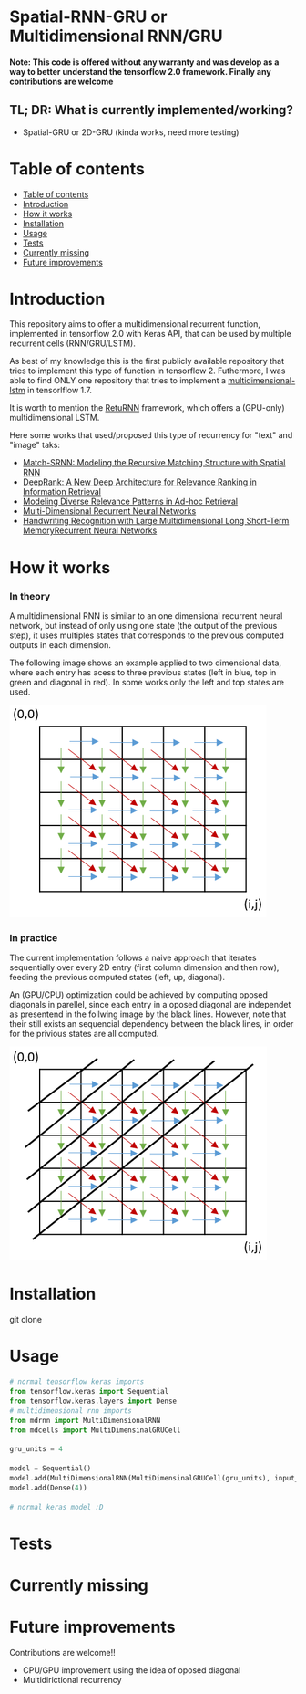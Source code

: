 # Spatial-RNN-GRU or Multidimensional RNN/GRU

#### Note: This code is offered without any warranty and was develop as a way to better understand the tensorflow 2.0 framework. Finally any contributions are welcome

## TL; DR: What is currently implemented/working?
  * Spatial-GRU or 2D-GRU (kinda works, need more testing)


# Table of contents

<!--ts-->
   * [Table of contents](#table-of-contents)
   * [Introduction](#installation)
   * [How it works](#installation)
   * [Installation](#installation)
   * [Usage](#usage)
   * [Tests](#tests)
   * [Currently missing](#missing)
   * [Future improvements](#improvements)
<!--te-->


# Introduction

This repository aims to offer a multidimensional recurrent function, implemented in tensorflow 2.0 with Keras API, that can be used by multiple recurrent cells (RNN/GRU/LSTM).

As best of my knowledge this is the first publicly available repository that tries to implement this type of function in tensorflow 2. Futhermore, I was able to find ONLY one repository that tries to implement a [multidimensional-lstm](https://github.com/philipperemy/tensorflow-multi-dimensional-lstm) in tensorlflow 1.7.

It is worth to mention the [RetuRNN](https://github.com/rwth-i6/returnn) framework, which offers a (GPU-only) multidimensional LSTM.

Here some works that used/proposed this type of recurrency for "text" and "image" taks:

  * [Match-SRNN: Modeling the Recursive Matching Structure with Spatial RNN](https://arxiv.org/pdf/1604.04378.pdf)
  * [DeepRank: A New Deep Architecture for Relevance Ranking in Information Retrieval](https://arxiv.org/abs/1710.05649)
  * [Modeling Diverse Relevance Patterns in Ad-hoc Retrieval](https://arxiv.org/pdf/1805.05737.pdf)
  * [Multi-Dimensional Recurrent Neural Networks](https://arxiv.org/pdf/0705.2011.pdf)
  * [Handwriting Recognition with Large Multidimensional Long Short-Term MemoryRecurrent Neural Networks](https://www.vision.rwth-aachen.de/media/papers/MDLSTM_final.pdf)

# How it works

### In theory

A multidimensional RNN is similar to an one dimensional recurrent neural network, but instead of only using one state (the output of the previous step), it uses multiples states that corresponds to the previous computed outputs in each dimension.

The following image shows an example applied to two dimensional data, where each entry has acess to three previous states (left in blue, top in green and diagonal in red). In some works only the left and top states are used.

![Basic MDRNN IMAGE](images/mdrnn.PNG)

### In practice

The current implementation follows a naive approach that iterates sequentially over every 2D entry (first column dimension and then row), feeding the previous computed states (left, up, diagonal).

An (GPU/CPU) optimization could be achieved by computing oposed diagonals in parellel, since each entry in a oposed diagonal are independet as presentend in the follwing image by the black lines. However, note that their still exists an sequencial dependency between the black lines, in order for the privious states are all computed.

![GPU MDRNN IMAGE](images/mdrnn_independent.PNG)

# Installation

git clone

# Usage

```python
# normal tensorflow keras imports
from tensorflow.keras import Sequential
from tensorflow.keras.layers import Dense
# multidimensional rnn imports
from mdrnn import MultiDimensionalRNN
from mdcells import MultiDimensinalGRUCell

gru_units = 4

model = Sequential()
model.add(MultiDimensionalRNN(MultiDimensinalGRUCell(gru_units), input_shape(5,5,1)))
model.add(Dense(4))

# normal keras model :D
```

# Tests

# Currently missing

# Future improvements

Contributions are welcome!!

* CPU/GPU improvement using the idea of oposed diagonal
* Multidirictional recurrency
